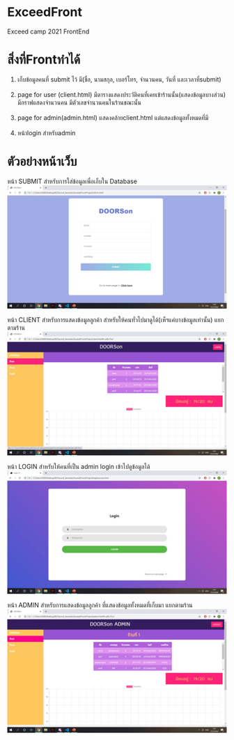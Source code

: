 # ExceedFront
Exceed camp 2021 FrontEnd

<h1>สิ่งที่Frontทำได้</h1>

<ol>
<li>เก็บข้อมูลคนที่ submit ไว้ มี(ชื่อ, นามสกุล, เบอร์โทร, จำนวนคน, วันที่ และเวลาที่submit)</li><br>
<li>page for user (client.html) มีตารางแสดงประวัติคนที่เคยเข้าร้านนั้น(แสดงข้อมูลบางส่วน) มีกราฟแสดงจำนวนคน มีตัวเลขจำนวนคนในร้านขณะนั้น</li><br>
<li>page for admin(admin.html) แสดงคล้ายclient.html แต่แสดงข้อมูลทั้งหมดที่มี</li><br>
<li>หน้าlogin สำหรับadmin</li>
</ol>

<h1>ตัวอย่างหน้าเว็บ</h1>

หน้า SUBMIT สำหรับการใส่ข้อมูลเพื่อเก็บใน Database
![SUBMIT](./inform.jpg)

หน้า CLIENT สำหรับการแสดงข้อมูลลูกค้า สำหรับให้คนทั่วไปมาดูได้(เห็ฯแค่บางข้อมูลเท่านั้น) แยกตามร้าน
![CLIENT](./client.jpg)

หน้า LOGIN สำหรับให้คนที่เป็น admin login เข้าไปดูข้อมูลได้
![LOGIN](./loginsuccess.jpg)

หน้า ADMIN สำหรับการแสดงข้อมูลลูกค้า ที่แสดงข้อมูลทั้งหมดที่เก็บมา แยกตามร้าน
![ADMIN](./admin.jpg)

